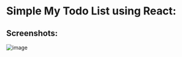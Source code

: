 # Simple My Todo List using React:

## Screenshots:

![image](https://github.com/SeyaPrakash/My_Todo_List/assets/127505745/27b407b5-4e2c-43bf-a6c8-e256eb1b7f38)
